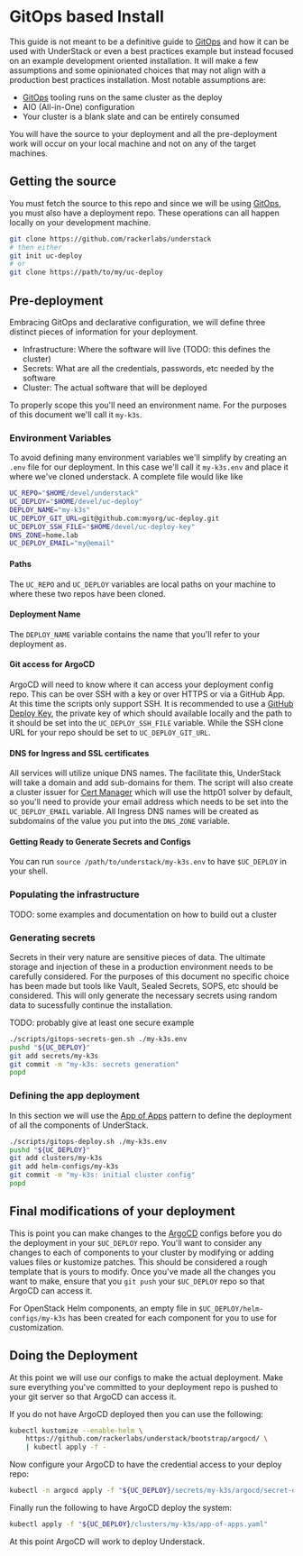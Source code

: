 # GitOps based Install

This guide is not meant to be a definitive guide to [GitOps][gitops] and
how it can be used with UnderStack or even a best practices example
but instead focused on an example development oriented installation.
It will make a few assumptions and some opinionated choices that may
not align with a production best practices installation.
Most notable assumptions are:

- [GitOps][gitops] tooling runs on the same cluster as the deploy
- AIO (All-in-One) configuration
- Your cluster is a blank slate and can be entirely consumed

You will have the source to your deployment and all the pre-deployment
work will occur on your local machine and not on any of the target
machines.

## Getting the source

You must fetch the source to this repo and since we will be using
[GitOps][gitops], you must also have a deployment repo. These
operations can all happen locally on your development machine.

```bash
git clone https://github.com/rackerlabs/understack
# then either
git init uc-deploy
# or
git clone https://path/to/my/uc-deploy
```

## Pre-deployment

Embracing GitOps and declarative configuration, we will define three
distinct pieces of information for your deployment.

- Infrastructure: Where the software will live (TODO: this defines the cluster)
- Secrets: What are all the credentials, passwords, etc needed by the software
- Cluster: The actual software that will be deployed

To properly scope this you'll need an environment name. For the
purposes of this document we'll call it `my-k3s`.

### Environment Variables

To avoid defining many environment variables we'll simplify by creating an
`.env` file for our deployment. In this case we'll call it `my-k3s.env` and
place it where we've cloned understack. A complete file would like like

```bash title="/path/to/understack/my-k3s.env"
UC_REPO="$HOME/devel/understack"
UC_DEPLOY="$HOME/devel/uc-deploy"
DEPLOY_NAME="my-k3s"
UC_DEPLOY_GIT_URL=git@github.com:myorg/uc-deploy.git
UC_DEPLOY_SSH_FILE="$HOME/devel/uc-deploy-key"
DNS_ZONE=home.lab
UC_DEPLOY_EMAIL="my@email"
```

#### Paths

The `UC_REPO` and `UC_DEPLOY` variables are local paths on your machine to where
these two repos have been cloned.

#### Deployment Name

The `DEPLOY_NAME` variable contains the name that you'll refer to your
deployment as.

#### Git access for ArgoCD

ArgoCD will need to know where it can access your deployment config
repo. This can be over SSH with a key or over HTTPS or via a GitHub App.
At this time the scripts only support SSH. It is recommended to
use a [GitHub Deploy Key][gh-deploy-keys], the private key of which
should available locally and the path to it should be set into the
`UC_DEPLOY_SSH_FILE` variable. While the SSH clone URL for your repo
should be set to `UC_DEPLOY_GIT_URL`.

#### DNS for Ingress and SSL certificates

All services will utilize unique DNS names. The facilitate this, UnderStack
will take a domain and add sub-domains for them. The script will also create
a cluster issuer for [Cert Manager](https://cert-manager.io) which will use
the http01 solver by default, so you'll need to provide your email address
which needs to be set into the `UC_DEPLOY_EMAIL` variable.
All Ingress DNS names will be created as subdomains of the value you put
into the `DNS_ZONE` variable.

#### Getting Ready to Generate Secrets and Configs

You can run `source /path/to/understack/my-k3s.env` to have `$UC_DEPLOY` in
your shell.

### Populating the infrastructure

TODO: some examples and documentation on how to build out a cluster

### Generating secrets

Secrets in their very nature are sensitive pieces of data. The ultimate
storage and injection of these in a production environment needs to be
carefully considered. For the purposes of this document no specific
choice has been made but tools like Vault, Sealed Secrets, SOPS, etc
should be considered. This will only generate the necessary secrets
using random data to sucessfully continue the installation.

TODO: probably give at least one secure example

```bash
./scripts/gitops-secrets-gen.sh ./my-k3s.env
pushd "${UC_DEPLOY}"
git add secrets/my-k3s
git commit -m "my-k3s: secrets generation"
popd
```

### Defining the app deployment

In this section we will use the [App of Apps][app-of-apps] pattern to define
the deployment of all the components of UnderStack.

```bash
./scripts/gitops-deploy.sh ./my-k3s.env
pushd "${UC_DEPLOY}"
git add clusters/my-k3s
git add helm-configs/my-k3s
git commit -m "my-k3s: initial cluster config"
popd
```

## Final modifications of your deployment

This is point you can make changes to the [ArgoCD][argocd] configs before
you do the deployment in your `$UC_DEPLOY` repo. You'll want to consider
any changes to each of components to your cluster by modifying or adding
values files or kustomize patches. This should be considered a rough template
that is yours to modify. Once you've made all the changes you want to make,
ensure that you `git push` your `$UC_DEPLOY` repo so that ArgoCD can access it.

For OpenStack Helm components, an empty file in `$UC_DEPLOY/helm-configs/my-k3s`
has been created for each component for you to use for customization.

## Doing the Deployment

At this point we will use our configs to make the actual deployment.
Make sure everything you've committed to your deployment repo is pushed
to your git server so that ArgoCD can access it.

If you do not have ArgoCD deployed then you can use the following:

```bash
kubectl kustomize --enable-helm \
    https://github.com/rackerlabs/understack/bootstrap/argocd/ \
    | kubectl apply -f -
```

Now configure your ArgoCD to have the credential access to your deploy repo:

```bash
kubectl -n argocd apply -f "${UC_DEPLOY}/secrets/my-k3s/argocd/secret-deploy-repo.yaml"
```

Finally run the following to have ArgoCD deploy the system:

```bash
kubectl apply -f "${UC_DEPLOY}/clusters/my-k3s/app-of-apps.yaml"
```

At this point ArgoCD will work to deploy Understack.

[gitops]: <https://about.gitlab.com/topics/gitops/>
[app-of-apps]: <https://argo-cd.readthedocs.io/en/stable/operator-manual/cluster-bootstrapping/>
[argocd]: <https://argo-cd.readthedocs.io/en/stable/>
[gh-deploy-keys]: <https://docs.github.com/en/authentication/connecting-to-github-with-ssh/managing-deploy-keys#set-up-deploy-keys>
